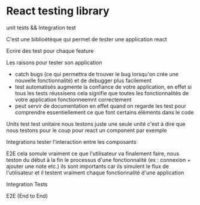 # React testing library

unit tests && Integration test

C'est une biblioétèque qui permet de tester une application react

Ecrire des test pour chaque feature

Les raisons pour tester son application

- catch bugs (ce qui permettra de trouver le bug lorsqu'on crée une nouvelle fonctionnalité) et de debugger plus facilement
- test automatisés augmente la confiance de votre application, en effet si tous les tests réussisens cela signifie que toutes les fonctionnalités de votre application fonctionneemnt correctement
- peut servir de documentation en effet quand on regarde les test pour comprendre essentiellement ce que font certains éléments dans le code

Units test test unitaire nous testons juste une seule unité c'est à dire que nous testons pour le coup pour react un component par exemple

Integrations tester l'interaction entre les composants

E2E cela somule vraiment ce que l'utilisateur va finalement faire, nous teston du début à la fin le processus d'une fonctionnalité (ex : connexion + ajouter une note etc.)
ils sont importants car ils simulent le flux de l'utilisateur et il testent vraiment chaque fonctionnalité d'une application

Integration Tests

E2E (End to End)

